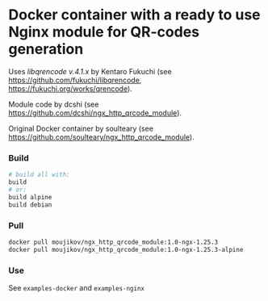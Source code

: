 # Docker container with a ready to use Nginx module for QR-codes generation

Uses *libqrencode v.4.1.x* by Kentaro Fukuchi (see https://github.com/fukuchi/libqrencode, https://fukuchi.org/works/qrencode).

Module code by dcshi (see https://github.com/dcshi/ngx_http_qrcode_module).

Original Docker container by soulteary (see https://github.com/soulteary/ngx_http_qrcode_module).

### Build

```bash
# build all with:
build
# or:
build alpine
build debian
```

### Pull

```bash
docker pull moujikov/ngx_http_qrcode_module:1.0-ngx-1.25.3
docker pull moujikov/ngx_http_qrcode_module:1.0-ngx-1.25.3-alpine
```

### Use

See `examples-docker` and `examples-nginx`
